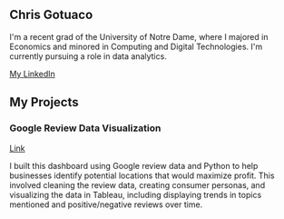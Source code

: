 ## Chris Gotuaco

I'm a recent grad of the University of Notre Dame, where I majored in Economics and minored in Computing and Digital Technologies. I'm currently pursuing a role in data analytics.

[My LinkedIn](https://www.linkedin.com/in/christopher-gotuaco/)  




## My Projects

### Google Review Data Visualization
[Link](https://public.tableau.com/app/profile/christopher.gotuaco#!/?newProfile=&activeTab=0)  

I built this dashboard using Google review data and Python to help businesses identify potential locations that would maximize profit. This involved cleaning the review data, creating consumer personas, and visualizing the data in Tableau, including displaying trends in topics mentioned and positive/negative reviews over time.

